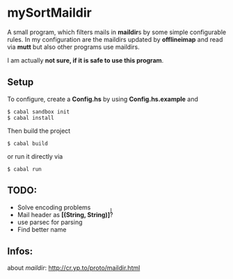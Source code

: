 mySortMaildir
=============
A small program, which filters mails in **maildir**s by some simple configurable
rules.
In my configuration are the maildirs updated by **offlineimap** and read via
**mutt** but also other programs use maildirs.

I am actually **not sure, if it is safe to use this program**.

Setup
-----
To configure, create a **Config.hs** by using **Config.hs.example** and

    $ cabal sandbox init
    $ cabal install

Then build the project

    $ cabal build

or run it directly via

    $ cabal run

TODO:
-----
* Solve encoding problems
* Mail header as **[(String, String)]̀̀̀̀**?
* use parsec for parsing
* Find better name

Infos:
------
about *maildir*: http://cr.yp.to/proto/maildir.html
